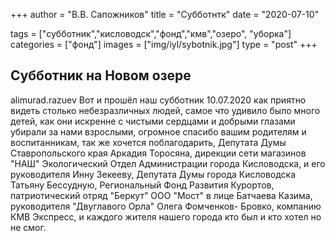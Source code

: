 +++
author = "В.В. Сапожников"
title = "Субботнтк"
date = "2020-07-10"

tags = ["субботник","кисловодск","фонд","кмв","озеро", "уборка"]
categories = ["фонд"]
images = ["img/iyl/sybotnik.jpg"]
type = "post"
+++



## Субботник на Новом озере







 alimurad.razuev
Вот и прошёл наш субботник 10.07.2020 как приятно видеть столько небезразличных людей, самое что удивило было много детей, как они искренне с чистыми сердцами и добрыми глазами убирали за нами взрослыми, огромное спасибо вашим родителям и воспитанникам, так же хочется поблагодарить, Депутата Думы Ставропольского края Аркадия Торосяна, дирекции сети магазинов "НАШ" Экологический Отдел Администрации города Кисловодска, и его руководителя Инну Зекееву, Депутата Думы города Кисловодска Татьяну Бессудную, Региональный Фонд Развития Курортов, патриотический отряд "Беркут" ООО "Мост" в лице Батчаева Казима, руководителя "Двуглавого Орла" Олега Фомченков- Бровко, компанию КМВ Экспресс, и каждого жителя нашего города кто был и кто хотел но не смог.